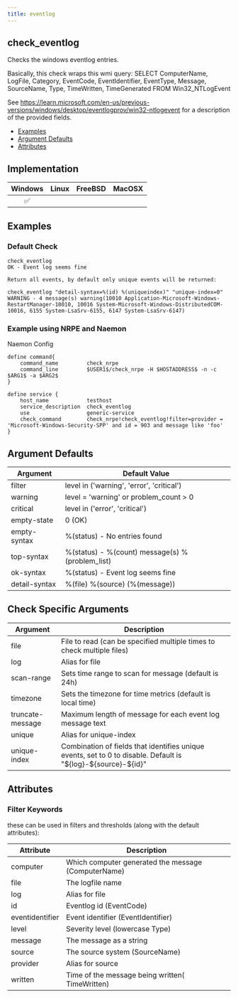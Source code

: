 ```yaml
---
title: eventlog
---
```


## check_eventlog

Checks the windows eventlog entries.

Basically, this check wraps this wmi query:
SELECT
	ComputerName,
	LogFile,
	Category,
	EventCode,
	EventIdentifier,
	EventType,
	Message,
	SourceName,
	Type,
	TimeWritten,
	TimeGenerated
FROM
	Win32_NTLogEvent

See https://learn.microsoft.com/en-us/previous-versions/windows/desktop/eventlogprov/win32-ntlogevent for
a description of the provided fields.


- [Examples](#examples)
- [Argument Defaults](#argument-defaults)
- [Attributes](#attributes)

## Implementation

| Windows            | Linux | FreeBSD | MacOSX |
|:------------------:|:-----:|:-------:|:------:|
| :white_check_mark: |       |         |        |

## Examples

### Default Check

    check_eventlog
    OK - Event log seems fine

    Return all events, by default only unique events will be returned:

    check_eventlog "detail-syntax=%(id) %(uniqueindex)" "unique-index=0"
    WARNING - 4 message(s) warning(10010 Application-Microsoft-Windows-RestartManager-10010, 10016 System-Microsoft-Windows-DistributedCOM-10016, 6155 System-LsaSrv-6155, 6147 System-LsaSrv-6147)

### Example using NRPE and Naemon

Naemon Config

    define command{
        command_name         check_nrpe
        command_line         $USER1$/check_nrpe -H $HOSTADDRESS$ -n -c $ARG1$ -a $ARG2$
    }

    define service {
        host_name            testhost
        service_description  check_eventlog
        use                  generic-service
        check_command        check_nrpe!check_eventlog!filter=provider = 'Microsoft-Windows-Security-SPP' and id = 903 and message like 'foo'
    }

## Argument Defaults

| Argument      | Default Value                                   |
| ------------- | ----------------------------------------------- |
| filter        | level in ('warning', 'error', 'critical')       |
| warning       | level = 'warning' or problem_count > 0          |
| critical      | level in ('error', 'critical')                  |
| empty-state   | 0 (OK)                                          |
| empty-syntax  | %(status) - No entries found                    |
| top-syntax    | %(status) - %(count) message(s) %(problem_list) |
| ok-syntax     | %(status) - Event log seems fine                |
| detail-syntax | %(file) %(source) (%(message))                  |

## Check Specific Arguments

| Argument         | Description                                                                                        |
| ---------------- | -------------------------------------------------------------------------------------------------- |
| file             | File to read (can be specified multiple times to check multiple files)                             |
| log              | Alias for file                                                                                     |
| scan-range       | Sets time range to scan for message (default is 24h)                                               |
| timezone         | Sets the timezone for time metrics (default is local time)                                         |
| truncate-message | Maximum length of message for each event log message text                                          |
| unique           | Alias for unique-index                                                                             |
| unique-index     | Combination of fields that identifies unique events, set to 0 to disable. Default is "\${log}-\${source}-\${id}" |

## Attributes

### Filter Keywords

these can be used in filters and thresholds (along with the default attributes):

| Attribute       | Description                                         |
| --------------- | --------------------------------------------------- |
| computer        | Which computer generated the message (ComputerName) |
| file            | The logfile name                                    |
| log             | Alias for file                                      |
| id              | Eventlog id (EventCode)                             |
| eventidentifier | Event identifier (EventIdentifier)                  |
| level           | Severity level (lowercase Type)                     |
| message         | The message as a string                             |
| source          | The source system (SourceName)                      |
| provider        | Alias for source                                    |
| written         | Time of the message being written( TimeWritten)     |
